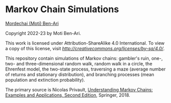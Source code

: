 # Markov Chain Simulations

[Mordechai (Moti) Ben-Ari](https://www.weizmann.ac.il/sci-tea/benari/home)

Copyright 2022-23 by Moti Ben-Ari.

This work is licensed under Attribution-ShareAlike 4.0 International. To view a copy of this license, visit _http://creativecommons.org/licenses/by-sa/4.0/_.

This repository contain simulations of Markov chains: gambler's ruin, one-, two- and three-dimensional random walk, random walk in a circle, the Ehrenfest model, the two-state process, traversing a maze (average number of returns and stationary distribution), and branching processes (mean population and extinction probability).

The primary source is Nicolas Privault, [Understanding Markov Chains: Examples and Applications, Second Edition](https://link.springer.com/book/10.1007/978-981-13-0659-4), Springer, 2018.

